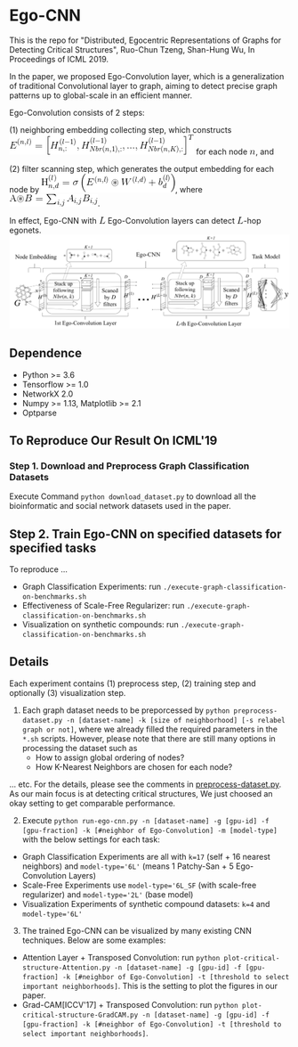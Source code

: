 # Ego-CNN
This is the repo for "Distributed, Egocentric Representations of Graphs for Detecting Critical Structures", Ruo-Chun Tzeng, Shan-Hung Wu, In Proceedings of ICML 2019.

In the paper, we proposed Ego-Convolution layer, which is a generalization of traditional Convolutional layer to graph, aiming to detect precise graph patterns up to global-scale in an efficient manner.

Ego-Convolution consists of 2 steps:

(1) neighboring embedding collecting step, which constructs![picture](figs/step1.gif) for each node ![picture](figs/n.gif), and

(2) filter scanning step, which generates the output embedding for each node by ![picture](figs/step2.gif), where ![picture](figs/notation.gif).

In effect, Ego-CNN with ![picture](figs/L.gif) Ego-Convolution layers can detect ![picture](figs/L.gif)-hop egonets.
![picture](figs/model-EgoCNN.png)

## Dependence
 * Python >= 3.6
 * Tensorflow >= 1.0
 * NetworkX 2.0
 * Numpy >= 1.13, Matplotlib >= 2.1
 * Optparse

## To Reproduce Our Result On ICML'19

### Step 1. Download and Preprocess Graph Classification Datasets
Execute Command `python download_dataset.py` to download all the bioinformatic and social network datasets used in the paper.

## Step 2. Train Ego-CNN on specified datasets for specified tasks
To reproduce ...
 * Graph Classification Experiments: run `./execute-graph-classification-on-benchmarks.sh`
 * Effectiveness of Scale-Free Regularizer: run `./execute-graph-classification-on-benchmarks.sh`
 * Visualization on synthetic compounds: run `./execute-graph-classification-on-benchmarks.sh`

## Details
Each experiment contains (1) preprocess step, (2) training step and optionally (3) visualization step.
 1. Each graph dataset needs to be preporcessed by `python preprocess-dataset.py -n [dataset-name] -k [size of neighborhood] [-s relabel graph or not]`, where we already filled the required parameters in the `*.sh` scripts.
 However, please note that there are still many options in processing the dataset such as
     * How to assign global ordering of nodes?
     * How K-Nearest Neighbors are chosen for each node?

 ... etc. For the details, please see the comments in [preprocess-dataset.py](preprocess-dataset.py).
 As our main focus is at detecting critical structures, We just choosed an okay setting to get comparable performance.

 2. Execute `python run-ego-cnn.py -n [dataset-name] -g [gpu-id] -f [gpu-fraction] -k [#neighbor of Ego-Convolution] -m [model-type]` with the below settings for each task:
  * Graph Classification Experiments are all with `k=17` (self + 16 nearest neighbors) and `model-type='6L'` (means 1 Patchy-San + 5 Ego-Convolution Layers)
  * Scale-Free Experiments use `model-type='6L_SF` (with scale-free regularizer) and `model-type='2L'` (base model)
  * Visualization Experiments of synthetic compound datasets: `k=4` and `model-type='6L'`

 3. The trained Ego-CNN can be visualized by many existing CNN techniques. Below are some examples:
   * Attention Layer + Transposed Convolution: run `python plot-critical-structure-Attention.py -n [dataset-name] -g [gpu-id] -f [gpu-fraction] -k [#neighbor of Ego-Convolution] -t [threshold to select important neighborhoods]`. This is the setting to plot the figures in our paper.
   * Grad-CAM[ICCV'17] + Transposed Convolution: run `python plot-critical-structure-GradCAM.py -n [dataset-name] -g [gpu-id] -f [gpu-fraction] -k [#neighbor of Ego-Convolution] -t [threshold to select important neighborhoods]`.
